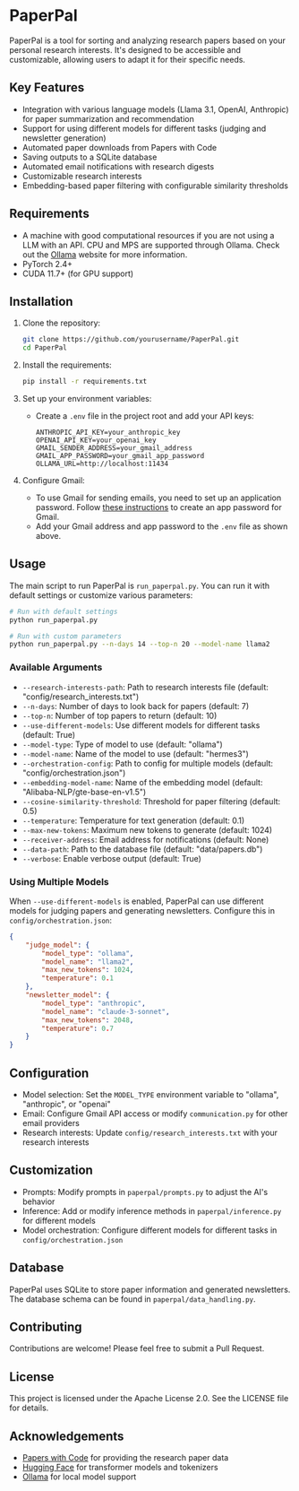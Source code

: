 # PaperPal

PaperPal is a tool for sorting and analyzing research papers based on your personal research interests. It's designed to be accessible and customizable, allowing users to adapt it for their specific needs.

## Key Features

- Integration with various language models (Llama 3.1, OpenAI, Anthropic) for paper summarization and recommendation
- Support for using different models for different tasks (judging and newsletter generation)
- Automated paper downloads from Papers with Code
- Saving outputs to a SQLite database
- Automated email notifications with research digests
- Customizable research interests
- Embedding-based paper filtering with configurable similarity thresholds

## Requirements

- A machine with good computational resources if you are not using a LLM with an API. CPU and MPS are supported through Ollama. Check out the [Ollama](https://ollama.com/) website for more information.
- PyTorch 2.4+
- CUDA 11.7+ (for GPU support)

## Installation

1. Clone the repository:
   ```bash
   git clone https://github.com/yourusername/PaperPal.git
   cd PaperPal
   ```

2. Install the requirements:
   ```bash
   pip install -r requirements.txt
   ```

3. Set up your environment variables:
   - Create a `.env` file in the project root and add your API keys:
     ```
     ANTHROPIC_API_KEY=your_anthropic_key
     OPENAI_API_KEY=your_openai_key
     GMAIL_SENDER_ADDRESS=your_gmail_address
     GMAIL_APP_PASSWORD=your_gmail_app_password
     OLLAMA_URL=http://localhost:11434
     ```

4. Configure Gmail:
   - To use Gmail for sending emails, you need to set up an application password. Follow [these instructions](https://support.google.com/mail/answer/185833?hl=en) to create an app password for Gmail.
   - Add your Gmail address and app password to the `.env` file as shown above.

## Usage

The main script to run PaperPal is `run_paperpal.py`. You can run it with default settings or customize various parameters:

```bash
# Run with default settings
python run_paperpal.py

# Run with custom parameters
python run_paperpal.py --n-days 14 --top-n 20 --model-name llama2
```

### Available Arguments

- `--research-interests-path`: Path to research interests file (default: "config/research_interests.txt")
- `--n-days`: Number of days to look back for papers (default: 7)
- `--top-n`: Number of top papers to return (default: 10)
- `--use-different-models`: Use different models for different tasks (default: True)
- `--model-type`: Type of model to use (default: "ollama")
- `--model-name`: Name of the model to use (default: "hermes3")
- `--orchestration-config`: Path to config for multiple models (default: "config/orchestration.json")
- `--embedding-model-name`: Name of the embedding model (default: "Alibaba-NLP/gte-base-en-v1.5")
- `--cosine-similarity-threshold`: Threshold for paper filtering (default: 0.5)
- `--temperature`: Temperature for text generation (default: 0.1)
- `--max-new-tokens`: Maximum new tokens to generate (default: 1024)
- `--receiver-address`: Email address for notifications (default: None)
- `--data-path`: Path to the database file (default: "data/papers.db")
- `--verbose`: Enable verbose output (default: True)

### Using Multiple Models

When `--use-different-models` is enabled, PaperPal can use different models for judging papers and generating newsletters. Configure this in `config/orchestration.json`:

```json
{
    "judge_model": {
        "model_type": "ollama",
        "model_name": "llama2",
        "max_new_tokens": 1024,
        "temperature": 0.1
    },
    "newsletter_model": {
        "model_type": "anthropic",
        "model_name": "claude-3-sonnet",
        "max_new_tokens": 2048,
        "temperature": 0.7
    }
}
```

## Configuration

- Model selection: Set the `MODEL_TYPE` environment variable to "ollama", "anthropic", or "openai"
- Email: Configure Gmail API access or modify `communication.py` for other email providers
- Research interests: Update `config/research_interests.txt` with your research interests

## Customization

- Prompts: Modify prompts in `paperpal/prompts.py` to adjust the AI's behavior
- Inference: Add or modify inference methods in `paperpal/inference.py` for different models
- Model orchestration: Configure different models for different tasks in `config/orchestration.json`

## Database

PaperPal uses SQLite to store paper information and generated newsletters. The database schema can be found in `paperpal/data_handling.py`.

## Contributing

Contributions are welcome! Please feel free to submit a Pull Request.

## License

This project is licensed under the Apache License 2.0. See the LICENSE file for details.

## Acknowledgements

- [Papers with Code](https://paperswithcode.com/) for providing the research paper data
- [Hugging Face](https://huggingface.co/) for transformer models and tokenizers
- [Ollama](https://ollama.com/) for local model support
